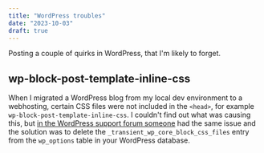 ```yaml
---
title: "WordPress troubles"
date: "2023-10-03"
draft: true
---
```


Posting a couple of quirks in WordPress, that I'm likely to forget.

## wp-block-post-template-inline-css

When I migrated a WordPress blog from my local dev environment to a webhosting, certain CSS files were not included in the `<head>`, for example `wp-block-post-template-inline-css`. I couldn't find out what was causing this, but [in the WordPress support forum someone](https://WordPress.org/support/topic/WordPress-block-styles-not-loading-in-frontend/) had the same issue and the solution was to delete the `_transient_wp_core_block_css_files` entry from the `wp_options` table in your WordPress database.

